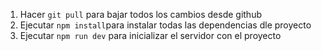 1. Hacer `git pull` para bajar todos los cambios desde github
2. Ejecutar `npm install`para instalar todas las dependencias dle proyecto
3. Ejecutar `npm run dev` para inicializar el servidor con el proyecto